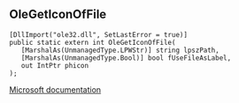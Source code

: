 ## OleGetIconOfFile

```
[DllImport("ole32.dll", SetLastError = true)]
public static extern int OleGetIconOfFile(
   [MarshalAs(UnmanagedType.LPWStr)] string lpszPath,
   [MarshalAs(UnmanagedType.Bool)] bool fUseFileAsLabel,
   out IntPtr phicon
);
```

[Microsoft documentation](https://docs.microsoft.com/en-us/windows/win32/api/ole2/nf-ole2-olegeticonoffile)
